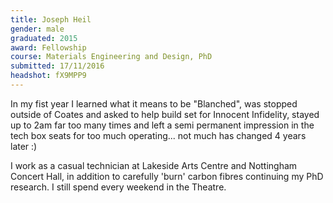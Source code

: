 ```yaml
---
title: Joseph Heil
gender: male
graduated: 2015
award: Fellowship
course: Materials Engineering and Design, PhD
submitted: 17/11/2016
headshot: fX9MPP9
---
```


In my fist year I learned what it means to be "Blanched", was stopped outside of Coates and asked to help build set for Innocent Infidelity, stayed up to 2am far too many times and left a semi permanent impression in the tech box seats for too much operating... not much has changed 4 years later :)

I work as a casual technician at Lakeside Arts Centre and Nottingham Concert Hall, in addition to carefully 'burn' carbon fibres continuing my PhD research. I still spend every weekend in the Theatre.
